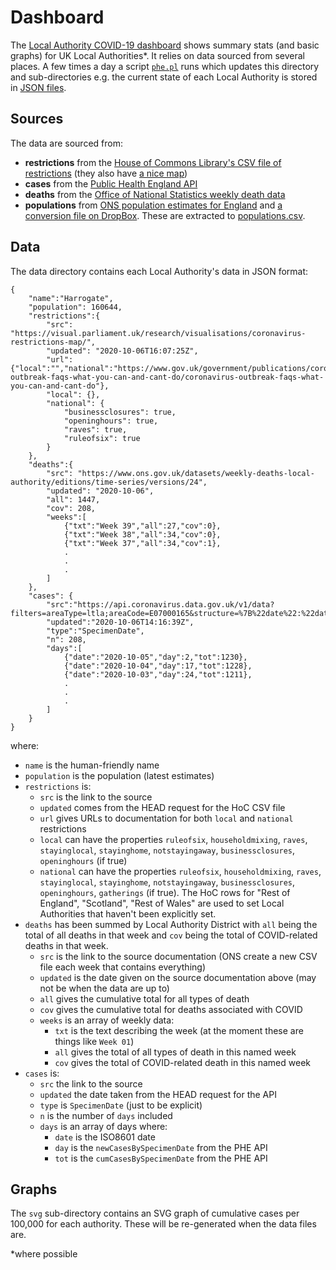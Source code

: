 # Dashboard

The [Local Authority COVID-19 dashboard](https://odileeds.github.io/covid-19/LocalAuthorities/dashboard/) shows summary stats (and basic graphs) for UK Local Authorities*. It relies on data sourced from several places. A few times a day a script [`phe.pl`](../data/phe.pl) runs which updates this directory and sub-directories e.g. the current state of each Local Authority is stored in [JSON files](data/).

## Sources

The data are sourced from:

* __restrictions__ from the [House of Commons Library's CSV file of restrictions](https://visual.parliament.uk/research/visualisations/coronavirus-restrictions-map/commonslibrary-coronavirus-restrictions-data.csv) (they also have [a nice map](https://visual.parliament.uk/research/visualisations/coronavirus-restrictions-map/))
* __cases__ from the [Public Health England API](https://coronavirus.data.gov.uk/developers-guide)
* __deaths__ from the [Office of National Statistics weekly death data](https://www.ons.gov.uk/datasets/weekly-deaths-local-authority/editions/time-series/versions/)
* __populations__ from [ONS population estimates for England](https://www.ons.gov.uk/peoplepopulationandcommunity/populationandmigration/populationprojections/datasets/localauthoritiesinenglandtable2) and [a conversion file on DropBox](https://www.dropbox.com/s/s2en5rf72zpdbag/Health%20Board%20to%20LA%20Look%20Up.xlsx?dl=0). These are extracted to [populations.csv](../data/populations.csv).


## Data

The data directory contains each Local Authority's data in JSON format:

```[type=javascript]
{
	"name":"Harrogate",
	"population": 160644,
	"restrictions":{
		"src": "https://visual.parliament.uk/research/visualisations/coronavirus-restrictions-map/",
		"updated": "2020-10-06T16:07:25Z",
		"url": {"local":"","national":"https://www.gov.uk/government/publications/coronavirus-outbreak-faqs-what-you-can-and-cant-do/coronavirus-outbreak-faqs-what-you-can-and-cant-do"},
		"local": {},
		"national": {
			"businessclosures": true,
			"openinghours": true,
			"raves": true,
			"ruleofsix": true
		}
	},
	"deaths":{
		"src": "https://www.ons.gov.uk/datasets/weekly-deaths-local-authority/editions/time-series/versions/24",
		"updated": "2020-10-06",
		"all": 1447,
		"cov": 208,
		"weeks":[
			{"txt":"Week 39","all":27,"cov":0},
			{"txt":"Week 38","all":34,"cov":0},
			{"txt":"Week 37","all":34,"cov":1},
			.
			.
			.
		]
	},
	"cases": {
		"src":"https://api.coronavirus.data.gov.uk/v1/data?filters=areaType=ltla;areaCode=E07000165&structure=%7B%22date%22:%22date%22,%22areaName%22:%22areaName%22,%22areaCode%22:%22areaCode%22,%22newCasesBySpecimenDate%22:%22newCasesBySpecimenDate%22,%22cumCasesBySpecimenDate%22:%22cumCasesBySpecimenDate%22,%22cumCasesBySpecimenDateRate%22:%22cumCasesBySpecimenDateRate%22%7D&format=json",
		"updated":"2020-10-06T14:16:39Z",
		"type":"SpecimenDate",
		"n": 208,
		"days":[
			{"date":"2020-10-05","day":2,"tot":1230},
			{"date":"2020-10-04","day":17,"tot":1228},
			{"date":"2020-10-03","day":24,"tot":1211},
			.
			.
			.
		]
	}
}
```

where:
* `name` is the human-friendly name
* `population` is the population (latest estimates)
* `restrictions` is:
  * `src` is the link to the source
  * `updated` comes from the HEAD request for the HoC CSV file
  * `url` gives URLs to documentation for both `local` and `national` restrictions
  * `local` can have the properties `ruleofsix`, `householdmixing`, `raves`, `stayinglocal`, `stayinghome`, `notstayingaway`, `businessclosures`, `openinghours` (if true)
  * `national` can have the properties `ruleofsix`, `householdmixing`, `raves`, `stayinglocal`, `stayinghome`, `notstayingaway`, `businessclosures`, `openinghours`, `gatherings` (if true). The HoC rows for "Rest of England", "Scotland", "Rest of Wales" are used to set Local Authorities that haven't been explicitly set.
* `deaths` has been summed by Local Authority District with `all` being the total of all deaths in that week and `cov` being the total of COVID-related deaths in that week.
  * `src` is the link to the source documentation (ONS create a new CSV file each week that contains everything)
  * `updated` is the date given on the source documentation above (may not be when the data are up to)
  * `all` gives the cumulative total for all types of death
  * `cov` gives the cumulative total for deaths associated with COVID
  * `weeks` is an array of weekly data:
    * `txt` is the text describing the week (at the moment these are things like `Week 01`)
	* `all` gives the total of all types of death in this named week
	* `cov` gives the total of COVID-related death in this named week
* `cases` is:
  * `src` the link to the source
  * `updated` the date taken from the HEAD request for the API
  * `type` is `SpecimenDate` (just to be explicit)
  * `n` is the number of `days` included
  * `days` is an array of days where:
    * `date` is the ISO8601 date
	* `day` is the `newCasesBySpecimenDate` from the PHE API
	* `tot` is the `cumCasesBySpecimenDate` from the PHE API


## Graphs

The `svg` sub-directory contains an SVG graph of cumulative cases per 100,000 for each authority. These will be re-generated when the data files are.


*where possible
